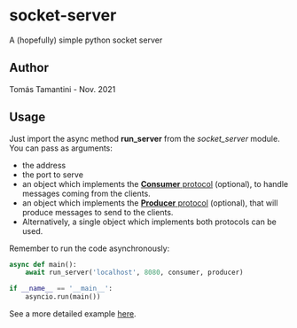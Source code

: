 # socket-server
A (hopefully) simple python socket server

## Author
Tomás Tamantini - Nov. 2021

## Usage
Just import the async method **run\_server** from the *socket\_server* module. You can pass as arguments:

- the address
- the port to serve
- an object which implements the [**Consumer** protocol](socket_server/consumer.py) (optional), to handle messages coming from the clients.
- an object which implements the [**Producer** protocol](socket_server/producer.py) (optional), that will produce messages to send to the clients.
- Alternatively, a single object which implements both protocols can be used.


Remember to run the code asynchronously:
```py
async def main():
    await run_server('localhost', 8080, consumer, producer)

if __name__ == '__main__':
    asyncio.run(main())
```

See a more detailed example [here](usage_example.py). 